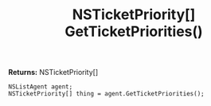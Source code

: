 ﻿---
uid: crmscript_ref_NSListAgent_GetTicketPriorities
title: NSTicketPriority[] GetTicketPriorities()
intellisense: NSListAgent.GetTicketPriorities
keywords: NSListAgent, GetTicketPriorities
so.topic: reference
---


**Returns:** NSTicketPriority[]

```crmscript
NSListAgent agent;
NSTicketPriority[] thing = agent.GetTicketPriorities();
```
